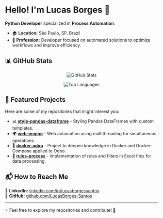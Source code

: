 # Hello! I'm Lucas Borges 👋  

**Python Developer** specialized in **Process Automation**.  

- 🏠 **Location:** São Paulo, SP, Brazil  
- 💼 **Profession:** Developer focused on automated solutions to optimize workflows and improve efficiency.  

## 📊 GitHub Stats  

<p align="center">
  <img src="https://github-readme-stats.vercel.app/api?username=LucasBorges-Santos&show_icons=true&theme=github_dark&count_private=true" alt="GitHub Stats" />
</p>

<p align="center">
  <img src="https://github-readme-stats.vercel.app/api/top-langs/?username=LucasBorges-Santos&layout=compact&theme=github_dark" alt="Top Languages" />
</p>

## 🚀 Featured Projects  

Here are some of my repositories that might interest you:  

- 📊 [**style-pandas-dataframe**](https://github.com/LucasBorges-Santos/style-pandas-dataframe) - Styling Pandas DataFrames with custom templates.  
- 🌍 [**web-engine**](https://github.com/LucasBorges-Santos/web-engine) - Web automation using multithreading for simultaneous operations.  
- 🐳 [**docker-odoo**](https://github.com/LucasBorges-Santos/docker-odoo) - Project to deepen knowledge in Docker and Docker-Compose applied to Odoo.  
- 📂 [**rules-process**](https://github.com/LucasBorges-Santos/rules-process) - Implementation of rules and filters in Excel files for data processing.  

## 📬 How to Reach Me  

💼 **LinkedIn:** [linkedin.com/in/lucasborgessantos](https://www.linkedin.com/in/lucasborgessantos/)  
🐙 **GitHub:** [github.com/LucasBorges-Santos](https://github.com/LucasBorges-Santos)  

---

⭐ Feel free to explore my repositories and contribute! 🚀  
